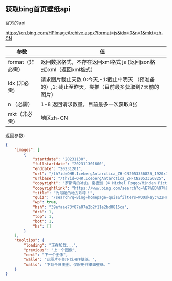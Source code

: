 ## 获取bing首页壁纸api

官方的api

https://cn.bing.com/HPImageArchive.aspx?format=js&idx=0&n=1&mkt=zh-CN

| 参数             | 值                                                                                                  |
| ---------------- | --------------------------------------------------------------------------------------------------- |
| format（非必需） | 返回数据格式，不存在返回xml格式 js (返回json格式)xml（返回xml格式）                                 |
| idx (非必需)     | 请求图片截止天数 0:今天,-1:截止中明天 （预准备的）,1: 截止至昨天，类推（目前最多获取到7天前的图片） |
| n （必需）       | 1-8 返回请求数量，目前最多一次获取8张                                                               |
| mkt（非必需）    | 地区zh-CN                                                                                           |

返回参数:

```json
{
    "images": [
        {
            "startdate": "20231130",
            "fullstartdate": "202311301600",
            "enddate": "20231201",
            "url": "/th?id=OHR.IcebergAntarctica_ZH-CN2053356825_1920x1080.jpg&rf=LaDigue_1920x1080.jpg&pid=hp",
            "urlbase": "/th?id=OHR.IcebergAntarctica_ZH-CN2053356825",
            "copyright": "罗斯海的冰山，南极洲 (© Michel Roggo/Minden Pictures)",
            "copyrightlink": "https://www.bing.com/search?q=%E7%BD%97%E6%96%AF%E6%B5%B7&form=hpcapt&mkt=zh-cn",
            "title": "为最酷的地方欢呼！",
            "quiz": "/search?q=Bing+homepage+quiz&filters=WQOskey:%22HPQuiz_20231130_IcebergAntarctica%22&FORM=HPQUIZ",
            "wp": true,
            "hsh": "39efaae73f87a07a2b2f11e2bd0815ca",
            "drk": 1,
            "top": 1,
            "bot": 1,
            "hs": []
        }
    ],
    "tooltips": {
        "loading": "正在加载...",
        "previous": "上一个图像",
        "next": "下一个图像",
        "walle": "此图片不能下载用作壁纸。",
        "walls": "下载今日美图。仅限用作桌面壁纸。"
    }
}
```
